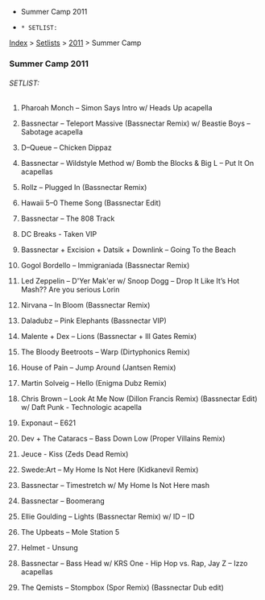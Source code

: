   * Summer Camp 2011
  *     * SETLIST:

[Index](https://www.reddit.com/r/bassnectar/wiki/index) >
[Setlists](https://www.reddit.com/r/bassnectar/wiki/interactive/setlists) >
[2011](https://www.reddit.com/r/bassnectar/wiki/interactive/setlists/2011) >
Summer Camp

### Summer Camp 2011

###### SETLIST:

  1. Pharoah Monch – Simon Says Intro w/ Heads Up acapella

  2. Bassnectar – Teleport Massive (Bassnectar Remix) w/ Beastie Boys – Sabotage acapella

  3. D–Queue – Chicken Dippaz

  4. Bassnectar – Wildstyle Method w/ Bomb the Blocks & Big L – Put It On acapellas

  5. Rollz – Plugged In (Bassnectar Remix)

  6. Hawaii 5–0 Theme Song (Bassnectar Edit)

  7. Bassnectar – The 808 Track

  8. DC Breaks - Taken VIP

  9. Bassnectar + Excision + Datsik + Downlink – Going To the Beach

  10. Gogol Bordello – Immigraniada (Bassnectar Remix)

  11. Led Zeppelin – D'Yer Mak'er w/ Snoop Dogg – Drop It Like It’s Hot Mash?? Are you serious Lorin

  12. Nirvana – In Bloom (Bassnectar Remix)

  13. Daladubz – Pink Elephants (Bassnectar VIP)

  14. Malente + Dex – Lions (Bassnectar + Ill Gates Remix)

  15. The Bloody Beetroots – Warp (Dirtyphonics Remix)

  16. House of Pain – Jump Around (Jantsen Remix)

  17. Martin Solveig – Hello (Enigma Dubz Remix)

  18. Chris Brown – Look At Me Now (Dillon Francis Remix) (Bassnectar Edit) w/ Daft Punk - Technologic acapella

  19. Exponaut – E621

  20. Dev + The Cataracs – Bass Down Low (Proper Villains Remix)

  21. Jeuce - Kiss (Zeds Dead Remix)

  22. Swede:Art – My Home Is Not Here (Kidkanevil Remix)

  23. Bassnectar – Timestretch w/ My Home Is Not Here mash

  24. Bassnectar – Boomerang

  25. Ellie Goulding – Lights (Bassnectar Remix) w/ ID – ID

  26. The Upbeats – Mole Station 5

  27. Helmet - Unsung

  28. Bassnectar – Bass Head w/ KRS One - Hip Hop vs. Rap, Jay Z – Izzo acapellas 

  29. The Qemists – Stompbox (Spor Remix) (Bassnectar Dub edit)


